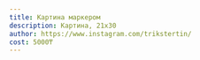 ```yaml
---
title: Картина маркером
description: Картина, 21х30
author: https://www.instagram.com/trikstertin/
cost: 5000₸
---
```

